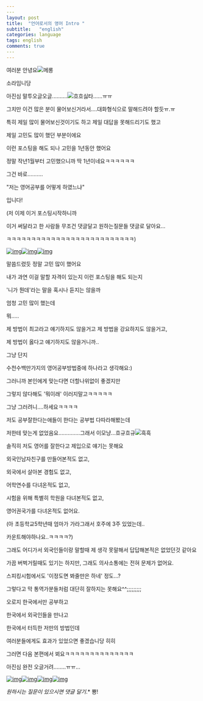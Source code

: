 ```yaml
---
​---
layout: post
title:  "언어로서의 영어 Intro "
subtitle:   "english"
categories: language
tags: english
comments: true
​---
---
```




여러분 안녕요![메롱](http://c1img.cyworld.co.kr/img/cyui/v1/emoticon/face_05.gif)

소라임니당

 

아진심 말투오글오글..........![흐흐](http://c1img.cyworld.co.kr/img/cyui/v1/emoticon/face_06.gif)싫타......ㅠㅠ

그치만 이건 많은 분이 물어보신거라서....대화형식으로 말해드려야 할듯ㅠ.ㅠ

 

특히 제일 많이 물어보신것이기도 하고 제일 대답을 못해드리기도 했고

제일 고민도 많이 했던 부분이에요

 

이런 포스팅을 해도 되나 고민을 1년동안 했어요

정말 작년1월부터 고민했으니까 딱 1년이네요ㅋㅋㅋㅋㅋㅋ

 

 

그건 바로..........

 

"저는 영어공부를 어떻게 하였느냐"

 

입니다!

 

 

(저 이제 이거 포스팅시작하니까

이거 써달라고 한 사람들 무조건 댓글달고 원하는질문들 댓글로 달아요...

ㅋㅋㅋㅋㅋㅋㅋㅋㅋㅋㅋㅋㅋㅋㅋㅋㅋㅋㅋㅋㅋㅋㅋㅋㅋㅋ)

 

[![img](http://c2down.cyworld.co.kr/download?fid=642239fde388538eaf343cab4807c815&name=380320_199560240122924_622817598_n.jpg)](http://c2down.cyworld.co.kr/download?fid=642239fde388538eaf343cab4807c815&name=380320_199560240122924_622817598_n.jpg)[![img](http://c2down.cyworld.co.kr/download?fid=642239fde388538e89bf3cab48080e15&name=398968_283592271719720_1007589917_n.jpg)](http://c2down.cyworld.co.kr/download?fid=642239fde388538e89bf3cab48080e15&name=398968_283592271719720_1007589917_n.jpg)[![img](http://c2down.cyworld.co.kr/download?fid=642239fde388538e74ee3cab48084415&name=430732_386234458122167_1933347726_n.jpg)](http://c2down.cyworld.co.kr/download?fid=642239fde388538e74ee3cab48084415&name=430732_386234458122167_1933347726_n.jpg)

 

 

말씀드렸듯 정말 고민 많이 했어요

내가 과연 이걸 말할 자격이 있는지 이런 포스팅을 해도 되는지

'니가 뭔데'라는 말을 혹시나 듣지는 않을까

엄청 고민 많이 했는데

뭐.....

제 방법이 최고라고 얘기하지도 않을거고 제 방법을 강요하지도 않을거고,

제 방법이 옳다고 얘기하지도 않을거니까..

그냥 단지

수천수백만가지의 영어공부방법중에 하나라고 생각해요:)

그러니까 본인에게 맞는다면 더할나위없이 좋겠지만

그렇지 않다해도 '뭐이래' 이러지말고ㅋㅋㅋㅋㅋ

그냥 그러려니....하세요ㅋㅋㅋㅋ

 

저도 공부잘한다는애들이 한다는 공부법 다따라해봤는데

저한테 맞는게 없었음요..............그래서 이모냥...흐규흐규![흑흑](http://c1img.cyworld.co.kr/img/cyui/v1/emoticon/face_22.gif)

 

솔직히 저도 영어를 잘한다고 제입으로 얘기는 못해요

외국인남자친구를 만들어본적도 없고,

외국에서 살아본 경험도 없고,

어학연수를 다녀온적도 없고,

시험을 위해 특별히 학원을 다녀본적도 없고,

영어권국가를 다녀온적도 없어요.

(아 초등학교5학년때 엄마가 가라그래서 호주에 3주 있었는데..

카운트해야하나요..ㅋㅋㅋㅋ?)

 

그래도 어디가서 외국인들이랑 말할때 제 생각 못말해서 답답해본적은 없었던것 같아요

가끔 버벅거릴때도 있기는 하지만, 그래도 의사소통에는 전혀 문제가 없어요.

스피킹시험에서도 '이정도면 봐줄만은 하네' 정도...?

그렇다고 막 통역가분들처럼 대단히 잘하지는 못해요^^;;;;;;;;;

 

 

오로지 한국에서만 공부하고

한국에서 외국인들을 만나고

한국에서 터득한 저만의 방법인데

여러분들에게도 효과가 있었으면 좋겠습니당 히히

 

그러면 다음 본편에서 뵈요ㅋㅋㅋㅋㅋㅋㅋㅋㅋㅋㅋㅋㅋㅋ

아진심 완전 오글거려........ㅠㅠ...

 

 

 

 

 

[![img](http://c2down.cyworld.co.kr/download?fid=642239fde388538e346d3cab48087015&name=537786_409753865770226_226001098_n.jpg)](http://c2down.cyworld.co.kr/download?fid=642239fde388538e346d3cab48087015&name=537786_409753865770226_226001098_n.jpg)[![img](http://c2down.cyworld.co.kr/download?fid=642239fde388538e45db3cab4a68d515&name=320538_2292859277644_1133902121_2728876_7795587_n.jpg)](http://c2down.cyworld.co.kr/download?fid=642239fde388538e45db3cab4a68d515&name=320538_2292859277644_1133902121_2728876_7795587_n.jpg)[![img](http://c2down.cyworld.co.kr/download?fid=642239fde388538e35203cab4aba5915&name=281534_155695731174324_100002016946336_321682_1616191_n.jpg)](http://c2down.cyworld.co.kr/download?fid=642239fde388538e35203cab4aba5915&name=281534_155695731174324_100002016946336_321682_1616191_n.jpg)[![img](http://c2down.cyworld.co.kr/download?fid=642239fde388538ee58f3cab77ea3915&name=398607_254541344624813_632363605_n.jpg)](http://c2down.cyworld.co.kr/download?fid=642239fde388538ee58f3cab77ea3915&name=398607_254541344624813_632363605_n.jpg)

 

 

 

*원하시는 질문이 있으시면 댓글 달기*.* 뿅!

  
